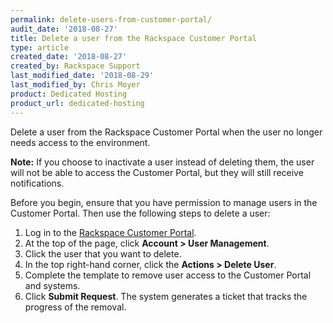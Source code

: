 ```yaml
---
permalink: delete-users-from-customer-portal/
audit_date: '2018-08-27'
title: Delete a user from the Rackspace Customer Portal
type: article
created_date: '2018-08-27'
created_by: Rackspace Support
last_modified_date: '2018-08-29'
last_modified_by: Chris Moyer
product: Dedicated Hosting
product_url: dedicated-hosting
---
```


Delete a user from the Rackspace Customer Portal when the user no longer needs access to the environment.

**Note:** If you choose to inactivate a user instead of deleting them, the user will not be able to access the
Customer Portal, but they will still receive notifications.

Before you begin, ensure that you have permission to manage users in the Customer Portal. Then use the following steps to delete a user:

1. Log in to the [Rackspace Customer Portal](https://my.rackspace.com).
2. At the top of the page, click **Account > User Management**.
3. Click the user that you want to delete.
4. In the top right-hand corner, click the **Actions > Delete User**.
5. Complete the template to remove user access to the Customer Portal and systems.
6. Click **Submit Request**. The system generates a ticket that tracks the progress of the removal.
